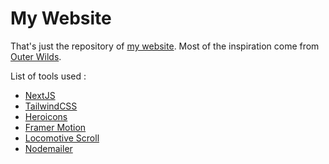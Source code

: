 # My Website

That's just the repository of [my website](https://may-baptiste.fr).
Most of the inspiration come from [Outer Wilds](https://www.mobiusdigitalgames.com/outer-wilds).

List of tools used :
- [NextJS](https://nextjs.org)
- [TailwindCSS](https://tailwindcss.com)
- [Heroicons](https://heroicons.com)
- [Framer Motion](https://www.framer.com/motion)
- [Locomotive Scroll](https://locomotivemtl.github.io/locomotive-scroll)
- [Nodemailer](https://nodemailer.com)